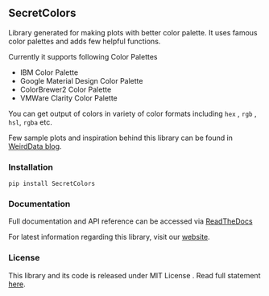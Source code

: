 ## SecretColors

Library generated for making plots with better color palette. It uses  famous color palettes and adds few helpful functions. 

Currently it supports following Color Palettes

- IBM Color Palette
- Google Material Design Color Palette
- ColorBrewer2 Color Palette
- VMWare Clarity Color Palette 

You can get output of colors in variety of color formats including `hex` , `rgb` , `hsl`, `rgba` etc. 

Few sample plots and inspiration behind this library can be found in [WeirdData blog](https://weirddata.github.io/2018/09/10/secret-colors.html). 

### Installation 

```
pip install SecretColors
```

### Documentation

Full documentation and API reference can be accessed via [ReadTheDocs](https://secretcolors.readthedocs.io) 

For latest information regarding this library, visit our [website](https://github.com/secretBiology/SecretColors). 

### License 

This library and its code is released under MIT License . Read full statement [here](https://github.com/secretBiology/SecretColors/blob/master/LICENSE). 